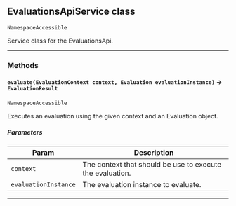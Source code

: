 ## EvaluationsApiService class

`NamespaceAccessible`

Service class for the EvaluationsApi.

---
### Methods
<!-- panels:start -->
<!-- div:left-panel -->
#### `evaluate(EvaluationContext context, Evaluation evaluationInstance)` → `EvaluationResult`

`NamespaceAccessible`

Executes an evaluation using the given context and an Evaluation object.

##### Parameters
|Param|Description|
|-----|-----------|
|`context` |  The context that should be use to execute the evaluation. |
|`evaluationInstance` |  The evaluation instance to evaluate. |

<!-- panels:end -->
---

